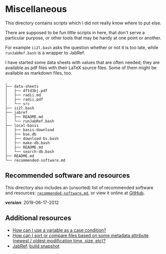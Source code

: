 # Miscellaneous

This directory contains scripts which I did not really know where to put else.

There are supposed to be fun little scripts in here, 
that don't serve a particular purpose, or
other tools that may be handy at one point or another.

For example `ii2l.bash` asks the question whether or not it is too late,
while `runJabRef.bash` is a wrapper to JabRef.

I have started some data sheets with values that are often needed;
they are available as pdf files with their LaTeX source files.
Some of them might be available as markdown files, too.

```
.
├── data-sheets
│   ├── dftd3bj.pdf
│   ├── radii.md
│   ├── radii.pdf
│   └── src
├── ii2l.bash
├── jabref
│   ├── README.md
│   └── runJabRef.bash
├── local-basis
│   ├── basis-download
│   ├── bse.db
│   ├── download-bs.bash
│   ├── make-db.bash
│   ├── README.md
│   └── search-db.bash
├── README.md
└── recommended-software.md
```

## Recommended software and resources

This directory also includes an (unsorted) list of recommended software and resources:
[`recommended-software.md`](./recommended-software.md), or view it online at 
[GitHub](https://github.com/polyluxus/rwth-tools/blob/master/misc/recommended-software.md).

___version___: 2019-06-17-2012

## Additional resources

- [How can I use a variable as a case condition?](https://unix.stackexchange.com/q/234264/160000)
- [How can I sort or compare files based on some metadata attribute (newest / oldest modification time, size, etc)?](http://mywiki.wooledge.org/BashFAQ/003)
- [JabRef](http://www.jabref.org/), [build snapshot](https://builds.jabref.org/)


